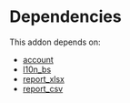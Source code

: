 # Dependencies

This addon depends on:

- [account](../../odoo-bringout-oca-ocb-account)
- [l10n_bs](../../odoo-bringout-l10n_bs)
- [report_xlsx](../../odoo-bringout-oca-reporting-engine-report_xlsx)
- [report_csv](../../odoo-bringout-oca-reporting-engine-report_csv)

